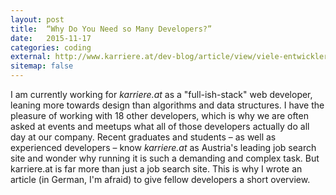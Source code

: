 ```yaml
---
layout: post
title:  “Why Do You Need so Many Developers?”
date:   2015-11-17
categories: coding
external: http://www.karriere.at/dev-blog/article/view/viele-entwickler-homepage
sitemap: false
---
```


I am currently working for _karriere.at_ as a "full-ish-stack" web developer, leaning more towards design than algorithms and data structures. I have the pleasure of working with 18 other developers, which is why we are often asked at events and meetups what all of those developers actually do all day at our company. Recent graduates and students – as well as experienced developers – know _karriere.at_ as Austria's leading job search site and wonder why running it is such a demanding and complex task. But karriere.at is far more than just a job search site. This is why I wrote an article (in German, I'm afraid) to give fellow developers a short overview.
